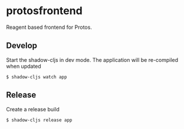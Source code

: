 # protosfrontend

Reagent based frontend for Protos.

## Develop

Start the shadow-cljs in dev mode. The application will be re-compiled when updated

```
$ shadow-cljs watch app
```

## Release

Create a release build

```
$ shadow-cljs release app
```